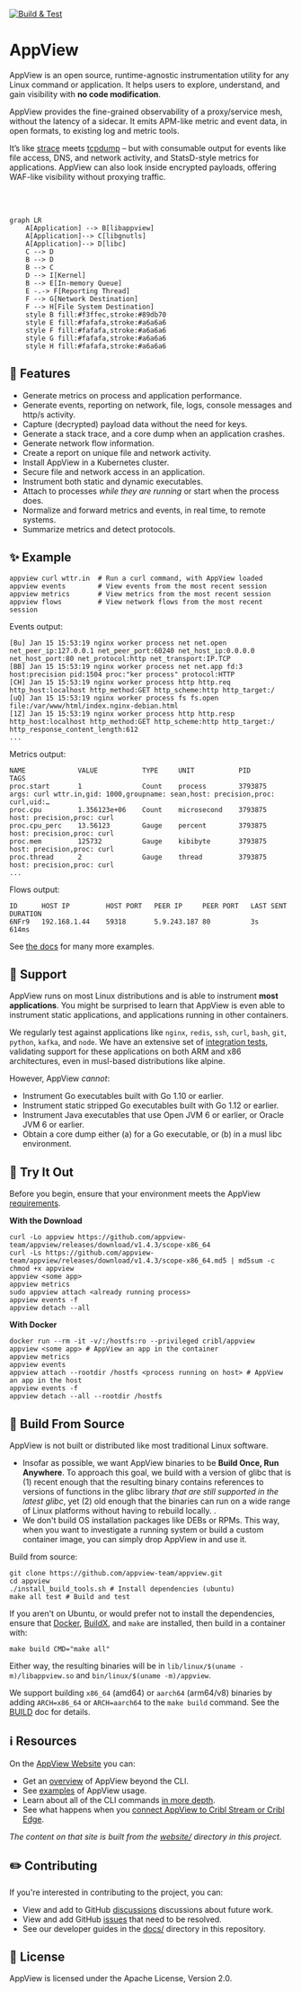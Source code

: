 [![Build & Test](https://github.com/appview-team/appview/actions/workflows/build-and-test.yml/badge.svg)](https://github.com/appview-team/appview/actions/workflows/build-and-test.yml)

# AppView

AppView is an open source, runtime-agnostic instrumentation utility for any Linux command or application. It helps users to explore, understand, and gain visibility with **no code modification**.

AppView provides the fine-grained observability of a proxy/service mesh, without the latency of a sidecar. It emits APM-like metric and event data, in open formats, to existing log and metric tools.

It’s like [strace](https://github.com/strace/strace) meets [tcpdump](https://www.tcpdump.org/) – but with consumable output for events like file access, DNS, and network activity, and StatsD-style metrics for applications. AppView can also look inside encrypted payloads, offering WAF-like visibility without proxying traffic.

<br />
<br />

```mermaid
graph LR
    A[Application] --> B[libappview]
    A[Application]--> C[libgnutls]
    A[Application]--> D[libc]
    C --> D
    B --> D
    B --> C
    D --> I[Kernel]
    B --> E[In-memory Queue]
    E -.-> F[Reporting Thread]
    F --> G[Network Destination]
    F --> H[File System Destination]
    style B fill:#f3ffec,stroke:#89db70
    style E fill:#fafafa,stroke:#a6a6a6
    style F fill:#fafafa,stroke:#a6a6a6
    style G fill:#fafafa,stroke:#a6a6a6
    style H fill:#fafafa,stroke:#a6a6a6
```

## 💎 Features

- Generate metrics on process and application performance.
- Generate events, reporting on network, file, logs, console messages and http/s activity.
- Capture (decrypted) payload data without the need for keys.
- Generate a stack trace, and a core dump when an application crashes.
- Generate network flow information.
- Create a report on unique file and network activity.
- Install AppView in a Kubernetes cluster.
- Secure file and network access in an application.
- Instrument both static and dynamic executables.
- Attach to processes *while they are running* or start when the process does.
- Normalize and forward metrics and events, in real time, to remote systems.
- Summarize metrics and detect protocols.

## ✨ Example

```
appview curl wttr.in  # Run a curl command, with AppView loaded 
appview events        # View events from the most recent session
appview metrics       # View metrics from the most recent session
appview flows         # View network flows from the most recent session
```
Events output:
```
[Bu] Jan 15 15:53:19 nginx worker process net net.open net_peer_ip:127.0.0.1 net_peer_port:60240 net_host_ip:0.0.0.0 net_host_port:80 net_protocol:http net_transport:IP.TCP
[BB] Jan 15 15:53:19 nginx worker process net net.app fd:3 host:precision pid:1504 proc:"ker process" protocol:HTTP
[CH] Jan 15 15:53:19 nginx worker process http http.req http_host:localhost http_method:GET http_scheme:http http_target:/
[uQ] Jan 15 15:53:19 nginx worker process fs fs.open file:/var/www/html/index.nginx-debian.html
[1Z] Jan 15 15:53:19 nginx worker process http http.resp http_host:localhost http_method:GET http_scheme:http http_target:/ http_response_content_length:612
...
```
Metrics output:
```
NAME             VALUE           TYPE     UNIT           PID        TAGS
proc.start       1               Count    process        3793875    args: curl wttr.in,gid: 1000,groupname: sean,host: precision,proc: curl,uid:…
proc.cpu         1.356123e+06    Count    microsecond    3793875    host: precision,proc: curl
proc.cpu_perc    13.56123        Gauge    percent        3793875    host: precision,proc: curl
proc.mem         125732          Gauge    kibibyte       3793875    host: precision,proc: curl
proc.thread      2               Gauge    thread         3793875    host: precision,proc: curl
...
```
Flows output:
```
ID   	HOST IP      	HOST PORT	PEER IP    	PEER PORT	LAST SENT	DURATION
6NFr9	192.168.1.44	59318    	5.9.243.187	80       	3s       	614ms
```

See [the docs](http://appview.org) for many more examples.

## 🛟 Support

AppView runs on most Linux distributions and is able to instrument **most applications**. You might be surprised to learn that AppView is even able to instrument static applications, and applications running in other containers. 

We regularly test against applications like `nginx`, `redis`, `ssh`, `curl`, `bash`, `git`, `python`, `kafka`, and `node`. We have an extensive set of [integration tests](./test/integration), validating support for these applications on both ARM and x86 architectures, even in musl-based distributions like alpine.

However, AppView *cannot*:

- Instrument Go executables built with Go 1.10 or earlier.
- Instrument static stripped Go executables built with Go 1.12 or earlier.
- Instrument Java executables that use Open JVM 6 or earlier, or Oracle JVM 6 or earlier.
- Obtain a core dump either (a) for a Go executable, or (b) in a musl libc environment.

## 🚀 Try It Out

Before you begin, ensure that your environment meets the AppView [requirements](https://appview.org/docs/requirements).

**With the Download**
```
curl -Lo appview https://github.com/appview-team/appview/releases/download/v1.4.3/scope-x86_64
curl -Ls https://github.com/appview-team/appview/releases/download/v1.4.3/scope-x86_64.md5 | md5sum -c
chmod +x appview
appview <some app>
appview metrics
sudo appview attach <already running process>
appview events -f
appview detach --all
```

**With Docker**
```
docker run --rm -it -v/:/hostfs:ro --privileged cribl/appview
appview <some app> # AppView an app in the container
appview metrics
appview events
appview attach --rootdir /hostfs <process running on host> # AppView an app in the host
appview events -f
appview detach --all --rootdir /hostfs
```

## 🔧 Build From Source

AppView is not built or distributed like most traditional Linux software.

- Insofar as possible, we want AppView binaries to be  **Build Once, Run Anywhere**. To approach this goal, we build with a version of glibc that is (1) recent enough that the resulting binary contains references to versions of functions in the glibc library *that are still supported in the latest glibc*, yet (2) old enough that the binaries can run on a wide range of Linux platforms without having to rebuild locally.
.
- We don't build OS installation packages like DEBs or RPMs. This way, when you want to investigate a running system or build a custom container image, you can simply drop AppView in and use it.

Build from source:

```text
git clone https://github.com/appview-team/appview.git
cd appview
./install_build_tools.sh # Install dependencies (ubuntu)
make all test # Build and test
```

If you aren't on Ubuntu, or would prefer not to install the dependencies, ensure that [Docker], [BuildX], and `make` are installed, then build in a container with:

```text
make build CMD="make all"
```

Either way, the resulting binaries will be in `lib/linux/$(uname -m)/libappview.so` and `bin/linux/$(uname -m)/appview`.

We support building `x86_64` (amd64) or `aarch64` (arm64/v8) binaries by adding `ARCH=x86_64` or `ARCH=aarch64` to the `make build` command. See the [BUILD](docs/BUILD.md) doc for details.

## ℹ️  Resources

On the [AppView Website](https://appview.org/) you can:

- Get an [overview](https://appview.org/docs/how-works/) of AppView beyond the CLI.
- See [examples](https://appview.org/docs/instrumenting-an-application) of AppView usage.
- Learn about all of the CLI commands [in more depth](https://appview.org/docs/cli-reference).
- See what happens when you [connect AppView to Cribl Stream or Cribl Edge](https://appview.org/docs/cribl-integration).

_The content on that site is built from the [website/](website/) directory in this project._

## ✏️  Contributing

If you're interested in contributing to the project, you can:

- View and add to GitHub [discussions](https://github.com/appview-team/appview/discussions) discussions about future work.
- View and add GitHub [issues](https://github.com/appview-team/appview/issues) that need to be resolved.
- See our developer guides in the [docs/](./docs/) directory in this repository.

## 📄 License

AppView is licensed under the Apache License, Version 2.0. 

[Docker]: https://docs.docker.com/engine/install/
[BuildX]: https://docs.docker.com/buildx/working-with-buildx/
